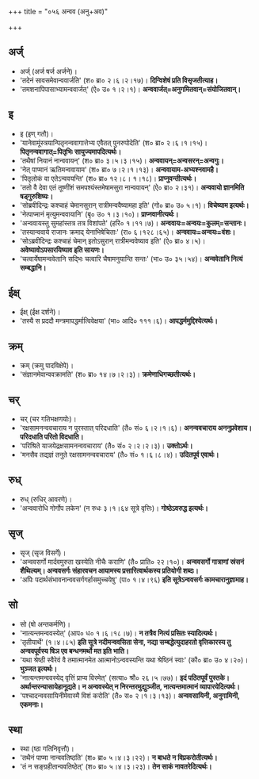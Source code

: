+++
title = "०५६ अन्वव (अनु+अव)"

+++

## अर्ज्
- अर्ज् (अर्ज षर्ज अर्जने)।
- 'तदेनं सावसमेवान्ववार्जति' (श० ब्रा० २।६।२।१७)। **दिग्विशेषं प्रति विसृजतीत्याह।**
- 'तमशनापिपासाभ्यामन्ववार्जत्' (ऐ० उ० १।२।१)। **अन्ववार्जत्=अनुगमितवान्=संयोजितवान्।**

## इ
- इ (इण् गतौ)।
- 'यानेवामूंस्त्रयान्पितृनन्ववागात्तेभ्य एवैतत् पुनरुपोदेति' (श० ब्रा० २।६।१।१५)। **पितृनन्ववागात्=पितृभिः सायुज्यमापदित्यर्थः।**
- 'तथैषां नियानं नान्ववायन्' (श० ब्रा० ३।५।३।१५)। **अन्ववायन्=अन्वसरन्=अन्वगुः।**
- 'नेत् पाप्मानं ऋतिमन्ववायाम' (श० ब्रा० ७।२।१।१३)। **अन्ववायाम-अभ्यश्नवामहै।**
- 'पितृलोकं वा एतेऽन्ववयन्ति' (श० ब्रा० १२।८। १।१८)। **प्राप्नुवन्तीत्यर्थः।**
- 'ततो वै देवा एतं तूष्णींशं समपश्यंस्तमेषामसुरा नान्ववायन्' (ऐ० ब्रा० २।३१)। **अन्ववायो ज्ञानमिति षड्गुरुशिष्यः।**
- 'सोब्रवीदिन्द्रः कश्चाहं चेमानसुरान् रात्रीमन्ववैष्यामहा इति' (गो० ब्रा० उ० ५।१)। **विचेष्याम इत्यर्थः।**
- 'नेत्पाप्मानं मृत्युमन्ववायानि' (बृ० उ० १।३।१०)। **प्राप्नवानीत्यर्थः।**
- 'अन्ववायस्तु सुमहांस्तत्र तत्र विशांपते' (हरि० १।११।७)। **अन्ववायः=अन्वयः=कुलम्=सन्तानः।**
- 'तस्यान्ववाये राजानः क्रमाद् येनाभिषेचिताः' (रा० ६।१२८।६५)। **अन्ववायः=अन्वयः=वंशः।**
- 'सोऽब्रवीदिन्द्रः कश्चाहं चेमान् इतोऽसुरान् रात्रीमन्ववेष्याव इति' (ऐ० ब्रा० ४।५)। **अवेष्यावोऽपसारयिष्याव इति सायणः।**
- 'चत्वार्येषामन्ववेतानि सद्भिः चत्वारि चैषामनुयान्ति सन्तः' (भा० उ० ३५।५४)। **अन्ववेतानि नित्यं सम्बद्धानि।**

## ईक्ष्
- ईक्ष् (ईक्ष दर्शने)।
- 'तस्यै स प्रददौ मन्त्रमापद्धर्मात्विवेक्षया' (भा० आदि० १११।६)। **आपद्धर्ममुद्दिश्येत्यर्थः।**

## क्रम्
- क्रम् (क्रमु पादविक्षेपे)।
- 'संज्ञानमेवान्ववक्रामति' (श० ब्रा० १४।७।२।३)। **क्रमेणाधिगच्छतीत्यर्थः।**

## चर्
- चर् (चर गतिभक्षणयोः)।
- 'रक्षसामनन्ववचाराय न पुरस्तात् परिदधाति' (तै० सं० ६।२।१।६)। **अनन्ववचाराय अननुप्रवेशाय। परिदधाति परितो विदधाति।**
- 'परिश्रिते याजयेद्रक्षसामनन्ववचाराय' (तै० सं० २।२।२।३)। **उक्तोऽर्थः।**
- 'मनसैव तद्यज्ञं तनुते रक्षसामनन्ववचाराय' (तै० सं० १।६।८।४)। **उदितपूर्व एवार्थः।**

## रुध्
- रुध् (रुधिर् आवरणे)।
- 'अन्ववारोधि गोर्गोप लकेन' (न रुधः ३।१।६४ सूत्रे वृत्तिः)। **गोष्ठेऽवरुद्ध इत्यर्थः।**

## सृज्
- सृज् (सृज विसर्गे)।
- 'अन्ववसर्गो मार्दवमुरुता खस्येति नीचैः कराणि' (तै० प्राति० २२।१०)। **अन्ववसर्गो गात्राणां स्रंसनं शैथिल्यम्। अन्ववसर्गः संहारवचन आयामस्य प्रसारित्वार्थकस्य प्रतियोगी शब्दः।**
- 'अपिः पदार्थसंभावनान्ववसर्गगर्हासमुच्चयेषु' (पा० १।४।९६) **इति सूत्रेऽन्ववसर्गः कामचारानुज्ञामाह।**

## सो
- सो (षो अन्तकर्मणि)।
- 'नात्यन्तमन्ववस्येत्' (आप० ध० १।६।१८।७)। **न तत्रैव नित्यं प्रसितः स्यादित्यर्थः।**
- 'तृतीयार्थे' (१।४।८५) **इति सूत्रे नदीमन्ववसिता सेना, नद्या सम्बद्धेत्युदाहरतो वृत्तिकारस्य तु अन्ववपूर्वस्य षिञ एव बन्धनमर्थो मत इति भाति।**
- 'यथा श्रेष्ठी स्वैरेवं वै तमात्मानमेत आत्मानोऽन्ववस्यन्ति यथा श्रेष्ठिनं स्वाः' (कौ० ब्रा० उ० ४।२०)। **भुञ्जत इत्यर्थः।**
- 'नात्यन्तमन्ववस्येद् वृत्तिं प्राप्य विरमेत्' (सत्या० श्रौ० २६।५।७७)। **इदं पठितपूर्वं पुस्तके। अर्थान्तरन्यासायेहानूद्यते। न अन्ववस्येत् न निरन्तरमुद्युञ्जीत, नात्यन्तमात्मानं व्यापारयेदित्यर्थः।**
- 'पश्चादन्ववसायिनीमेवास्मै विशं करोति' (तै० स० २।१।३।१३)। **अन्ववसायिनी, अनुगामिनी, एकमनाः।**

## स्था
- स्था (ष्ठा गतिनिवृत्तौ)।
- 'तथैनं पाप्मा नान्ववतिष्ठति' (श० ब्रा० ५।४।३।२२)। **न बाधते न विप्रकरोतीत्यर्थः।**
- 'तं न सङ्ग्रहीतान्ववतिष्ठेत्' (श० ब्रा० ५।४।३।२३)। **तेन साकं नावतरेदित्यर्थः।**
